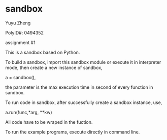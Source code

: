 sandbox
=======

Yuyu Zheng

PolyID#: 0494352

assignment #1

This is a sandbox based on Python. 

To build a sandbox, import this sandbox module or execute it in interpreter mode, then create a new instance of sandbox,



a = sandbox(<timeout>),



the <timeout> parameter is the max execution time in second of every function in sandbox.





To run code in sandbox, after successfully create a sandbox instance, use,



a.run(func,*arg, **kw)



All code have to be wraped in the fuction.







To run the example programs, execute directly in command line.
